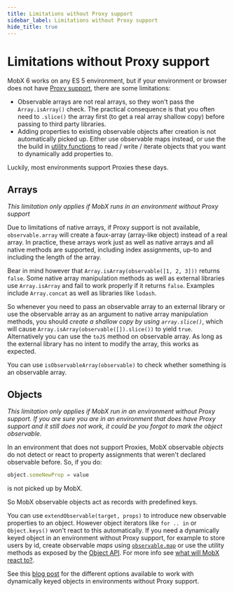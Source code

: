 ```yaml
---
title: Limitations without Proxy support
sidebar_label: Limitations without Proxy support
hide_title: true
---
```


# Limitations without Proxy support

MobX 6 works on any ES 5 environment, but if your environment or browser does not have [Proxy support](https://kangax.github.io/compat-table/es6/#test-Proxy), there are some limitations:

-   Observable arrays are not real arrays, so they won't pass the `Array.isArray()` check. The practical consequence is that you often need to `.slice()` the array first (to get a real array shallow copy) before passing to third party libraries.
-   Adding properties to existing observable objects after creation is not automatically picked up. Either use observable maps instead, or use the the build in [utility functions](https://mobx.js.org/refguide/object-api.html) to read / write / iterate objects that you want to dynamically add properties to.

Luckily, most environments support Proxies these days.

## Arrays

_This limitation only applies if MobX runs in an environment without Proxy support_

Due to limitations of native arrays, if Proxy support is not available, `observable.array` will create a faux-array (array-like object) instead of a real array.
In practice, these arrays work just as well as native arrays and all native methods are supported, including index assignments, up-to and including the length of the array.

Bear in mind however that `Array.isArray(observable([1, 2, 3]))` returns `false`.
Some native array manipulation methods as well as external libraries use `Array.isArray` and fail to work properly if it returns `false`. Examples include `Array.concat` as well as libraries like `lodash`.

So whenever you need to pass an observable array to an external library or use the observable array as an argument to native array manipulation methods, you should _create a shallow copy by using `array.slice()`_, which will cause `Array.isArray(observable([]).slice())` to yield `true`. Alternatively you can use the `toJS`
method on observable array. As long as the external library has no intent to modify the array, this works as expected.

You can use `isObservableArray(observable)` to check whether something is an observable array.

## Objects

_This limitation only applies if MobX run in an environment without Proxy support.
If you are sure you are in an environment that does have Proxy support and it
still does not work, it could be you forgot to mark the object observable._

In an environment that does not support Proxies, MobX observable _objects_ do not detect or react to property assignments that weren't declared observable before. So, if you do:

```javascript
object.someNewProp = value
```

is not picked up by MobX.

So MobX observable objects act as records with predefined keys.

You can use `extendObservable(target, props)` to introduce new observable properties to an object.
However object iterators like `for .. in` or `Object.keys()` won't react to this automatically.
If you need a dynamically keyed object in an environment without Proxy support, for example to store users by id, create observable _maps_ using [`observable.map`](../refguide/map.md) or use the utility methods as exposed by the [Object API](../refguide/object-api.md).
For more info see [what will MobX react to?](https://mobx.js.org/best/react.html#what-does-mobx-react-to).

See this [blog post](https://medium.com/@trekinbami/observe-changes-in-dynamically-keyed-objects-with-mobx-and-react-24b4f857bae9) for the different options available to work with dynamically keyed objects in environments without Proxy support.
